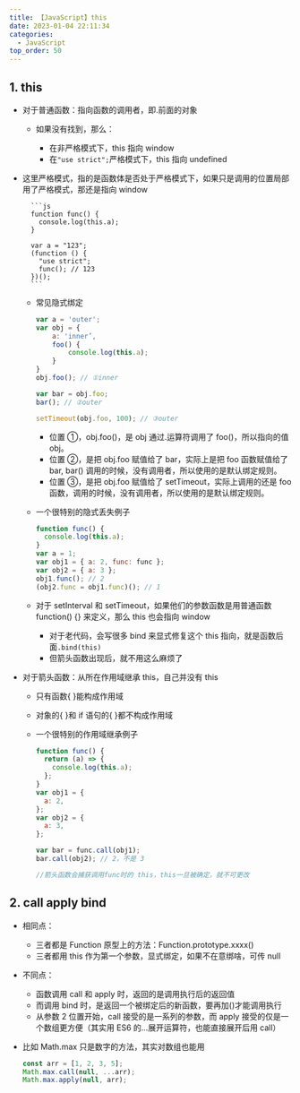 ```yaml
---
title: 【JavaScript】this
date: 2023-01-04 22:11:34
categories:
  - JavaScript
top_order: 50
---
```


## 1. this

- 对于普通函数：指向函数的调用者，即.前面的对象

  - 如果没有找到，那么：

    - 在非严格模式下，this 指向 window
    - 在`"use strict";`严格模式下，this 指向 undefined

<!--more-->

- 这里严格模式，指的是函数体是否处于严格模式下，如果只是调用的位置局部用了严格模式，那还是指向 window

        ```js
        function func() {
          console.log(this.a);
        }

        var a = "123";
        (function () {
          "use strict";
          func(); // 123
        })();
        ```

  - 常见隐式绑定

    ```js
    var a = 'outer';
    var obj = {
        a: 'inner’,
        foo() {
            console.log(this.a);
        }
    }
    obj.foo(); // ①inner

    var bar = obj.foo;
    bar(); // ②outer

    setTimeout(obj.foo, 100); // ③outer
    ```

    - 位置 ①，obj.foo()，是 obj 通过.运算符调用了 foo()，所以指向的值 obj。
    - 位置 ②，是把 obj.foo 赋值给了 bar，实际上是把 foo 函数赋值给了 bar, bar() 调用的时候，没有调用者，所以使用的是默认绑定规则。
    - 位置 ③，是把 obj.foo 赋值给了 setTimeout，实际上调用的还是 foo 函数，调用的时候，没有调用者，所以使用的是默认绑定规则。

  - 一个很特别的隐式丢失例子
    ```js
    function func() {
      console.log(this.a);
    }
    var a = 1;
    var obj1 = { a: 2, func: func };
    var obj2 = { a: 3 };
    obj1.func(); // 2
    (obj2.func = obj1.func)(); // 1
    ```
  - 对于 setInterval 和 setTimeout，如果他们的参数函数是用普通函数 function() {} 来定义，那么 this 也会指向 window
    - 对于老代码，会写很多 bind 来显式修复这个 this 指向，就是函数后面`.bind(this)`
    - 但箭头函数出现后，就不用这么麻烦了

- 对于箭头函数：从所在作用域继承 this，自己并没有 this

  - 只有函数{ }能构成作用域
  - 对象的{ }和 if 语句的{ }都不构成作用域

  - 一个很特别的作用域继承例子

    ```js
    function func() {
      return (a) => {
        console.log(this.a);
      };
    }
    var obj1 = {
      a: 2,
    };
    var obj2 = {
      a: 3,
    };

    var bar = func.call(obj1);
    bar.call(obj2); // 2，不是 3

    //箭头函数会捕获调用func时的 this，this一旦被确定，就不可更改
    ```

## 2. call apply bind

- 相同点：

  - 三者都是 Function 原型上的方法：Function.prototype.xxxx()
  - 三者都用 this 作为第一个参数，显式绑定，如果不在意绑啥，可传 null

- 不同点：

  - 函数调用 call 和 apply 时，返回的是调用执行后的返回值
  - 而调用 bind 时，是返回一个被绑定后的新函数，要再加()才能调用执行
  - 从参数 2 位置开始，call 接受的是一系列的参数，而 apply 接受的仅是一个数组更方便（其实用 ES6 的...展开运算符，也能直接展开后用 call）

- 比如 Math.max 只是数字的方法，其实对数组也能用
  ```js
  const arr = [1, 2, 3, 5];
  Math.max.call(null, ...arr);
  Math.max.apply(null, arr);
  ```